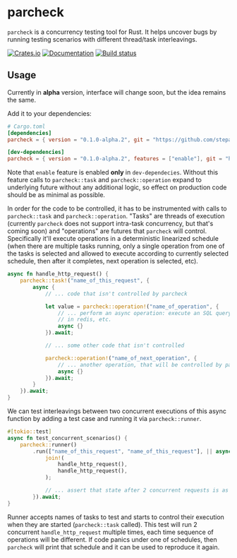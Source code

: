 # parcheck

`parcheck` is a concurrency testing tool for Rust. It helps uncover bugs by running testing
scenarios with different thread/task interleavings.

[![Crates.io](https://img.shields.io/crates/v/parcheck.svg)](https://crates.io/crates/parcheck)
[![Documentation](https://img.shields.io/docsrs/parcheck/latest)](https://docs.rs/parcheck/latest/parcheck/)
[![Build status](https://github.com/stepantubanov/parcheck/actions/workflows/ci.yml/badge.svg?branch=main)](https://github.com/stepantubanov/parcheck/actions/workflows/ci.yml)

## Usage

Currently in **alpha** version, interface will change soon, but the idea remains the same.

Add it to your dependencies:

```toml
# Cargo.toml
[dependencies]
parcheck = { version = "0.1.0-alpha.2", git = "https://github.com/stepantubanov/parcheck.git" }

[dev-dependencies]
parcheck = { version = "0.1.0-alpha.2", features = ["enable"], git = "https://github.com/stepantubanov/parcheck.git" }
```

Note that `enable` feature is enabled **only** in `dev-dependecies`. Without this feature calls to
`parcheck::task` and `parcheck::operation` expand to underlying future without any additional logic,
so effect on production code should be as minimal as possible.

In order for the code to be controlled, it has to be instrumented with calls to `parcheck::task` and
`parcheck::operation`. "Tasks" are threads of execution (currently `parcheck` does not support
intra-task concurrency, but that's coming soon) and "operations" are futures that `parcheck` will
control. Specifically it'll execute operations in a deterministic linearized schedule (when there
are multiple tasks running, only a single operation from one of the tasks is selected and allowed to
execute according to currently selected schedule, then after it completes, next operation is
selected, etc).

```rust
async fn handle_http_request() {
    parcheck::task!("name_of_this_request", {
        async {
            // ... code that isn't controlled by parcheck

            let value = parcheck::operation!("name_of_operation", {
                // ... perform an async operation: execute an SQL query, send a message, set/get
                // in redis, etc.
                async {}
            }).await;

            // ... some other code that isn't controlled

            parcheck::operation!("name_of_next_operation", {
                // ... another operation, that will be controlled by parcheck
                async {}
            }).await;
        }
    }).await;
}
```

We can test interleavings between two concurrent executions of this async function by adding a test case and running it via `parcheck::runner`.

```rust
#[tokio::test]
async fn test_concurrent_scenarios() {
    parcheck::runner()
        .run(["name_of_this_request", "name_of_this_request"], || async {
            join!(
                handle_http_request(),
                handle_http_request(),
            );

            // ... assert that state after 2 concurrent requests is as expected
        }).await;
}
```

Runner accepts names of tasks to test and starts to control their execution when they are started
(`parcheck::task` called). This test will run 2 concurrent `handle_http_request` multiple times,
each time sequence of operations will be different. If code panics under one of schedules, then
`parcheck` will print that schedule and it can be used to reproduce it again.
